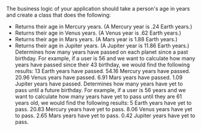 The business logic of your application should take a person's age in years and create a class that does the following:

* Returns their age in Mercury years. (A Mercury year is .24 Earth years.)
* Returns their age in Venus years. (A Venus year is .62 Earth years.)
* Returns their age in Mars years. (A Mars year is 1.88 Earth years.)
* Returns their age in Jupiter years. (A Jupiter year is 11.86 Earth years.)
Determines how many years have passed on each planet since a past birthday. For example, if a user is 56 and we want to calculate how many years have passed since their 43 birthday, we would find the following results:
13 Earth years have passed.
54.16 Mercury years have passed.
20.96 Venus years have passed.
6.91 Mars years have passed.
1.09 Jupiter years have passed.
Determines how many years have yet to pass until a future birthday. For example, if a user is 56 years and we want to calculate how many years have yet to pass until they are 61 years old, we would find the following results:
5 Earth years have yet to pass.
20.83 Mercury years have yet to pass.
8.06 Venus years have yet to pass.
2.65 Mars years have yet to pass.
0.42 Jupiter years have yet to pass.